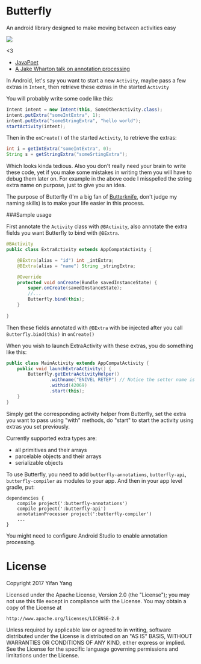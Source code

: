 # Butterfly
An android library designed to make moving between activities easy

![](https://travis-ci.org/adamyy/Butterfly.svg?branch=master)

<3

- [JavaPoet](https://github.com/square/javapoet)
- [A Jake Wharton talk on annotation processing](https://www.youtube.com/watch?v=dOcs-NKK-RA&t=2167s)


In Android, let's say you want to start a new `Activity`, maybe pass a few extras in `Intent`, then retrieve these extras in the started `Activity`

You will probably write some code like this:

```java
Intent intent = new Intent(this, SomeOtherActivity.class);
intent.putExtra("someIntExtra", 1);
intent.putExtra("someStringExtra", "hello world");
startActivity(intent);
```

Then in the `onCreate()` of the started `Activity`, to retrieve the extras:

```java
int i = getIntExtra("someIntExtra", 0);
String s = getStringExtra("someSrtingExtra");
```

Which looks kinda tedious. Also you don't really need your brain to write these code, yet if you make some mistakes in writing them you will have to debug them later on. For example in the above code I misspelled the string extra name on purpose, just to give you an idea.

The purpose of Butterfly (I'm a big fan of [Butterknife](https://github.com/JakeWharton/butterknife), don't judge my naming skills) is to make your life easier in this process.


###Sample usage


First annotate the `Activity` class with `@BActivity`, also annotate the 
extra fields you want Butterfly to bind with `@BExtra`. 

```java
@BActivity
public class ExtraActivity extends AppCompatActivity {

    @BExtra(alias = "id") int _intExtra;
    @BExtra(alias = "name") String _stringExtra;

    @Override
    protected void onCreate(Bundle savedInstanceState) {
        super.onCreate(savedInstanceState);
        //...
        Butterfly.bind(this);
    }
    
}
```

Then these fields annotated with `@BExtra` with be injected after you call `Butterfly.bind(this)` in `onCreate()`

When you wish to launch ExtraActivity with these extras, you do something like this:

```java
public class MainActivity extends AppCompatActivity {
    public void launchExtraActivity() {
        Butterfly.getExtraActivityHelper()
                .withname("ENIVEL RETEP") // Notice the setter name is associated with alias given in @BExtra
                .withid(42069)
                .start(this);
    }
}
```

Simply get the corresponding activity helper from Butterfly, set the extra you want to pass using "with<extraName>" methods,
do "start" to start the activity using extras you set previously.

Currently supported extra types are:

- all primitives and their arrays
- parcelable objects and their arrays
- serializable objects

To use Butterfly, you need to add
`butterfly-annotations`, `butterfly-api`, `butterfly-compiler` as modules to your app. And then in your app level gradle, put:

```
dependencies {
	compile project(':butterfly-annotations')
	compile project(':butterfly-api')
	annotationProcessor project(':butterfly-compiler')
	...
}
```

You might need to configure Android Studio to enable annotation processing.

# License 

Copyright 2017 Yifan Yang

Licensed under the Apache License, Version 2.0 (the "License");
you may not use this file except in compliance with the License.
You may obtain a copy of the License at

    http://www.apache.org/licenses/LICENSE-2.0

Unless required by applicable law or agreed to in writing, software
distributed under the License is distributed on an "AS IS" BASIS,
WITHOUT WARRANTIES OR CONDITIONS OF ANY KIND, either express or implied.
See the License for the specific language governing permissions and
limitations under the License.


